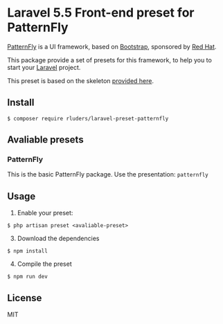 # Laravel 5.5 Front-end preset for PatternFly

[PatternFly](https://www.patternfly.org/) is a UI framework, based on [Bootstrap](http://getbootstrap.com/), sponsored by [Red Hat](https://www.redhat.com).

This package provide a set of presets for this framework, to help you to start your [Laravel](http://laravel.com/) project.

This preset is based on the skeleton [provided here](https://github.com/laravel-frontend-presets/skeleton).

## Install

```$ composer require rluders/laravel-preset-patternfly```

## Avaliable presets

### PatternFly

This is the basic PatternFly package. Use the presentation: `patternfly`

## Usage

1. Enable your preset:

```$ php artisan preset <avaliable-preset>```

3. Download the dependencies

```$ npm install```

4. Compile the preset

```$ npm run dev```

## License

MIT